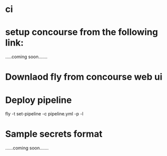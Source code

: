 # ci
# setup concourse from the following link:
.....coming soon.......

# Downlaod fly from concourse web ui

# Deploy pipeline

fly -t <target> set-pipeline -c pipeline.yml -p <pipeline-name> -l <secretes-file>
  
# Sample secrets format

......coming soon.......
  
